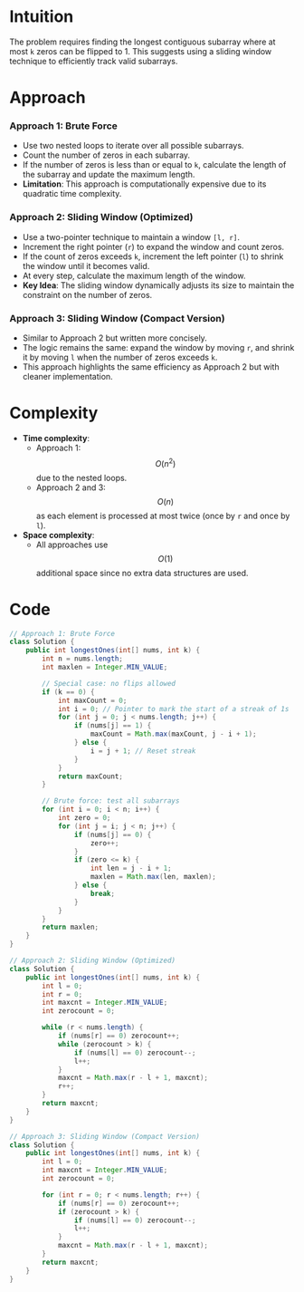 # Intuition
The problem requires finding the longest contiguous subarray where at most `k` zeros can be flipped to 1. This suggests using a sliding window technique to efficiently track valid subarrays.

# Approach

### Approach 1: Brute Force
- Use two nested loops to iterate over all possible subarrays.
- Count the number of zeros in each subarray.
- If the number of zeros is less than or equal to `k`, calculate the length of the subarray and update the maximum length.
- **Limitation**: This approach is computationally expensive due to its quadratic time complexity.

### Approach 2: Sliding Window (Optimized)
- Use a two-pointer technique to maintain a window `[l, r]`.
- Increment the right pointer (`r`) to expand the window and count zeros.
- If the count of zeros exceeds `k`, increment the left pointer (`l`) to shrink the window until it becomes valid.
- At every step, calculate the maximum length of the window.
- **Key Idea**: The sliding window dynamically adjusts its size to maintain the constraint on the number of zeros.

### Approach 3: Sliding Window (Compact Version)
- Similar to Approach 2 but written more concisely.
- The logic remains the same: expand the window by moving `r`, and shrink it by moving `l` when the number of zeros exceeds `k`.
- This approach highlights the same efficiency as Approach 2 but with cleaner implementation.

# Complexity
- **Time complexity**:  
  - Approach 1: $$O(n^2)$$ due to the nested loops.
  - Approach 2 and 3: $$O(n)$$ as each element is processed at most twice (once by `r` and once by `l`).
- **Space complexity**:  
  - All approaches use $$O(1)$$ additional space since no extra data structures are used.

# Code
```java
// Approach 1: Brute Force
class Solution {
    public int longestOnes(int[] nums, int k) {
        int n = nums.length;
        int maxlen = Integer.MIN_VALUE;

        // Special case: no flips allowed
        if (k == 0) {
            int maxCount = 0;
            int i = 0; // Pointer to mark the start of a streak of 1s
            for (int j = 0; j < nums.length; j++) {
                if (nums[j] == 1) {
                    maxCount = Math.max(maxCount, j - i + 1);
                } else {
                    i = j + 1; // Reset streak
                }
            }
            return maxCount;
        }

        // Brute force: test all subarrays
        for (int i = 0; i < n; i++) {
            int zero = 0;
            for (int j = i; j < n; j++) {
                if (nums[j] == 0) {
                    zero++;
                }
                if (zero <= k) {
                    int len = j - i + 1;
                    maxlen = Math.max(len, maxlen);
                } else {
                    break;
                }
            }
        }
        return maxlen;
    }
}

// Approach 2: Sliding Window (Optimized)
class Solution {
    public int longestOnes(int[] nums, int k) {
        int l = 0;
        int r = 0;
        int maxcnt = Integer.MIN_VALUE;
        int zerocount = 0;

        while (r < nums.length) {
            if (nums[r] == 0) zerocount++;
            while (zerocount > k) {
                if (nums[l] == 0) zerocount--;
                l++;
            }
            maxcnt = Math.max(r - l + 1, maxcnt);
            r++;
        }
        return maxcnt;
    }
}

// Approach 3: Sliding Window (Compact Version)
class Solution {
    public int longestOnes(int[] nums, int k) {
        int l = 0;
        int maxcnt = Integer.MIN_VALUE;
        int zerocount = 0;

        for (int r = 0; r < nums.length; r++) {
            if (nums[r] == 0) zerocount++;
            if (zerocount > k) {
                if (nums[l] == 0) zerocount--;
                l++;
            }
            maxcnt = Math.max(r - l + 1, maxcnt);
        }
        return maxcnt;
    }
}
